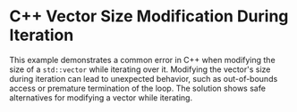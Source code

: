 # C++ Vector Size Modification During Iteration
This example demonstrates a common error in C++ when modifying the size of a `std::vector` while iterating over it.  Modifying the vector's size during iteration can lead to unexpected behavior, such as out-of-bounds access or premature termination of the loop.  The solution shows safe alternatives for modifying a vector while iterating.
